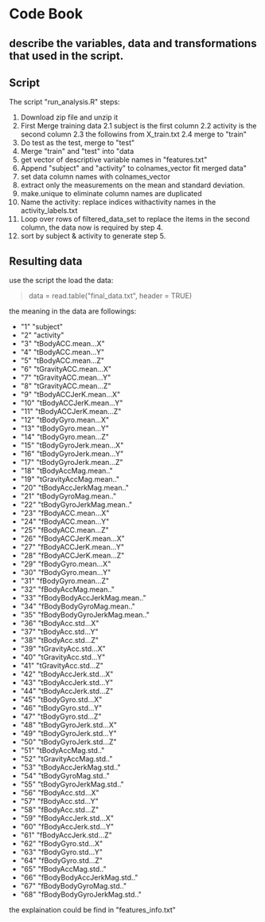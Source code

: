 # Code Book
## describe the variables, data and transformations that used in the script.

## Script
The script "run_analysis.R" steps:
1. Download zip file and unzip it
2. First Merge training data
 2.1 subject is the first column
 2.2 activity is the second column
 2.3 the followins from X_train.txt
 2.4 merge to "train"
3. Do test as the test, merge to "test"
4. Merge "train" and "test" into "data
5. get vector of descriptive variable names in "features.txt"
6. Append "subject" and "activity" to colnames_vector fit merged data"
7. set data column names with colnames_vector
8. extract only the measurements on the mean and standard deviation.
9. make.unique to eliminate column names are duplicated
10. Name the activity: replace indices withactivity names
in the activity_labels.txt
11. Loop over rows of filtered_data_set to replace the items
in the second column, the data now is required by step 4.
12. sort by subject & activity to generate step 5.

## Resulting data
use the script the load the data:
> data = read.table("final_data.txt", header = TRUE)

the meaning in the data are followings:
+ "1" "subject"
+ "2" "activity"
+ "3" "tBodyACC.mean...X"
+ "4" "tBodyACC.mean...Y"
+ "5" "tBodyACC.mean...Z"
+ "6" "tGravityACC.mean...X"
+ "7" "tGravityACC.mean...Y"
+ "8" "tGravityACC.mean...Z"
+ "9" "tBodyACCJerK.mean...X"
+ "10" "tBodyACCJerK.mean...Y"
+ "11" "tBodyACCJerK.mean...Z"
+ "12" "tBodyGyro.mean...X"
+ "13" "tBodyGyro.mean...Y"
+ "14" "tBodyGyro.mean...Z"
+ "15" "tBodyGyroJerk.mean...X"
+ "16" "tBodyGyroJerk.mean...Y"
+ "17" "tBodyGyroJerk.mean...Z"
+ "18" "tBodyAccMag.mean.."
+ "19" "tGravityAccMag.mean.."
+ "20" "tBodyAccJerkMag.mean.."
+ "21" "tBodyGyroMag.mean.."
+ "22" "tBodyGyroJerkMag.mean.."
+ "23" "fBodyACC.mean...X"
+ "24" "fBodyACC.mean...Y"
+ "25" "fBodyACC.mean...Z"
+ "26" "fBodyACCJerK.mean...X"
+ "27" "fBodyACCJerK.mean...Y"
+ "28" "fBodyACCJerK.mean...Z"
+ "29" "fBodyGyro.mean...X"
+ "30" "fBodyGyro.mean...Y"
+ "31" "fBodyGyro.mean...Z"
+ "32" "fBodyAccMag.mean.."
+ "33" "fBodyBodyAccJerkMag.mean.."
+ "34" "fBodyBodyGyroMag.mean.."
+ "35" "fBodyBodyGyroJerkMag.mean.."
+ "36" "tBodyAcc.std...X"
+ "37" "tBodyAcc.std...Y"
+ "38" "tBodyAcc.std...Z"
+ "39" "tGravityAcc.std...X"
+ "40" "tGravityAcc.std...Y"
+ "41" "tGravityAcc.std...Z"
+ "42" "tBodyAccJerk.std...X"
+ "43" "tBodyAccJerk.std...Y"
+ "44" "tBodyAccJerk.std...Z"
+ "45" "tBodyGyro.std...X"
+ "46" "tBodyGyro.std...Y"
+ "47" "tBodyGyro.std...Z"
+ "48" "tBodyGyroJerk.std...X"
+ "49" "tBodyGyroJerk.std...Y"
+ "50" "tBodyGyroJerk.std...Z"
+ "51" "tBodyAccMag.std.."
+ "52" "tGravityAccMag.std.."
+ "53" "tBodyAccJerkMag.std.."
+ "54" "tBodyGyroMag.std.."
+ "55" "tBodyGyroJerkMag.std.."
+ "56" "fBodyAcc.std...X"
+ "57" "fBodyAcc.std...Y"
+ "58" "fBodyAcc.std...Z"
+ "59" "fBodyAccJerk.std...X"
+ "60" "fBodyAccJerk.std...Y"
+ "61" "fBodyAccJerk.std...Z"
+ "62" "fBodyGyro.std...X"
+ "63" "fBodyGyro.std...Y"
+ "64" "fBodyGyro.std...Z"
+ "65" "fBodyAccMag.std.."
+ "66" "fBodyBodyAccJerkMag.std.."
+ "67" "fBodyBodyGyroMag.std.."
+ "68" "fBodyBodyGyroJerkMag.std.."

the explaination could be find in "features_info.txt"
